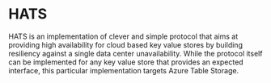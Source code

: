 # HATS
HATS is an implementation of clever and simple protocol that aims at providing high availability for cloud based key value stores by building resiliency against a single data center unavailability. While the protocol itself can be implemented for any key value store that provides an expected interface, this particular implementation targets Azure Table Storage.
